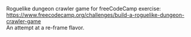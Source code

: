 Roguelike dungeon crawler game for freeCodeCamp exercise: https://www.freecodecamp.org/challenges/build-a-roguelike-dungeon-crawler-game  
An attempt at a re-frame flavor. 
